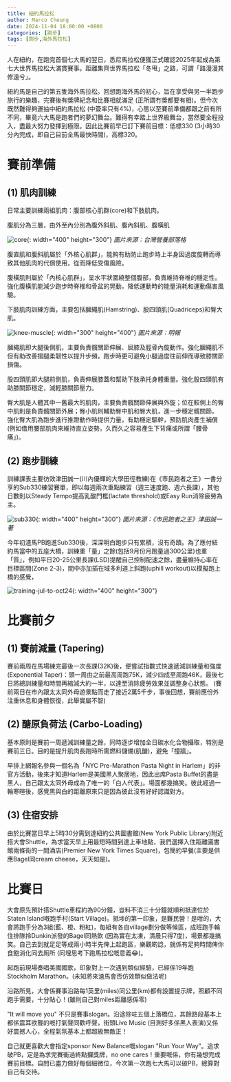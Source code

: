 ```yaml
---
title: 紐約馬拉松
author: Marco Cheung
date: 2024-11-04 18:00:00 +0800
categories: [跑步]
tags: [跑步,海外馬拉松]
---
```


人在紐約，在跑完首個七大馬的翌日，悉尼馬拉松便獲正式確認2025年起成為第七大世界馬拉松大滿貫賽事。距離集齊世界馬拉松「冬甩」之路，可謂「路漫漫其修遠兮」。

紐約馬是自己的第五隻海外馬拉松。回想跑海外馬的初心，旨在享受與另一半跑步旅行的樂趣，完賽後有獎牌紀念和比賽相就滿足 (正所謂冇獎都要有相)。但今次既然難得夠運抽中紐約馬拉松 (中簽率只有4%)，心態以至賽前準備都跟之前有所不同，畢竟六大馬是跑者們的夢幻舞台。難得有幸踏上世界級舞台，當然要全程投入，盡最大努力發揮到極限。因此比賽前早已訂下賽前目標：低標330 (3小時30分內完成，即自己目前全馬最快時間)，高標320。

# 賽前準備
## (1) 肌肉訓練

日常主要訓練兩組肌肉：腹部核心肌群(core)和下肢肌肉。

腹肌分為三層，由外至內分別為腹外斜肌、腹內斜肌、腹橫肌

![core](/images/core.jpg){: width="400" height="300"}
_圖片來源：台灣營養部落格_

腹直肌和腹斜肌屬於「外核心肌群」，能夠有助防止跑步時上半身因過度旋轉而導致其他肌肉的代償使用，從而降低受傷風險。

腹橫肌則屬於「內核心肌群」，呈水平狀圍繞整個腹部，負責維持脊椎的穩定性。強化腹橫肌能減少跑步時脊椎和骨盆的晃動，降低運動時的能量消耗和運動傷害風驗。

下肢肌肉訓練方面，主要包括膕繩肌(Hamstring)、股四頭肌(Quadriceps)和臀大肌。

![knee-muscle](/images/knee-muscle.jpg){: width="300" height="400"}
_圖片來源：明報_

膕繩肌即大腿後側肌，主要負責髖關節伸展、屈膝及脛骨內旋動作。強化膕繩肌不但有助改善摺腿柔韌性以提升步頻，跑步時更可避免小腿過度往前伸而導致膝關節損傷。

股四頭肌即大腿前側肌，負責伸展膝蓋和幫助下肢承托身體重量。強化股四頭肌有助膝關節穩定，減輕膝關節壓力。

臀大肌是人體其中一舊最大的肌肉，主要負責髖關節伸展與外旋；位在較側上的臀中肌則是負責髖關節外展；臀小肌則輔助臀中肌和臀大肌，進一步穩定髖關節。
強化臀大肌為跑步進行推蹬動作時提供力量，有助穩定驅幹，預防肌肉產生補償 (例如借用腰部肌肉來維持直立姿勢，久而久之容易產生下背痛或所謂「腰骨痛」)。


## (2) 跑步訓練
訓練課表主要彷效津田誠一(川內優輝的大學田徑教練)在《市民跑者之王》一書分享的Sub330練習賽單，即以每週兩次重點練習（週三速度跑、週六長課），其他日數則以Steady Tempo提高乳酸門檻(lactate threshold)或Easy Run消除疲勞為主。

![sub330](/images/sub330_training_schedule.jpg){: width="400" height="300"}
_圖片來源：《市民跑者之王》津田誠一著_

今年初渣馬PB跑進Sub330後，深深明白跑步只有累積，沒有奇蹟。為了應付紐約馬當中的五座大橋，訓練重「量」之餘(包括9月份月跑量過300公里)也重「質」，例如平日20-25公里長課(LSD)提醒自己控制配速之餘，盡量維持心率在目標區間(Zone 2-3)，間中亦加插在域多利道上斜跑(uphill workout)以模擬跑上橋的感覺，

![training-jul-to-oct24](/images/running-training-jul-to-oct24.png){: width="400" height="300"}


# 比賽前夕
## (1) 賽前減量 (Tapering)
賽前兩周在馬場練完最後一次長課(32K)後，便嘗試指數式快速遞減訓練量和強度 (Exponential Taper)：頭一周由之前最高周跑75K，減少四成至周跑46K，最後七日將總訓練量和時間再縮減大約一半，以達至消除疲勞效果並調整身心狀態。
(賽前兩日在市內跟太太同外母遊景點而走了接近2萬5千步，事後回想，賽前應份外注重休息和身體恢復，此舉實屬不智)

## (2) 醣原負荷法 (Carbo-Loading)
基本原則是賽前一周遞減訓練量之餘，同時逐步增加全日碳水化合物攝取，特別是賽前三日。目的是提升肌肉長跑時所需燃料儲備(肌醣)，避免「撞牆」。

早排上網報名參與一個名為「NYC Pre-Marathon Pasta Night in Harlem」的非官方活動，後來才知道Harlem是美國黑人聚居地，因此出席Pasta Buffet的盡是黑人，自己跟太太同外母成為了唯一的「白人代表」。場面都幾搞笑。彼此經過一輪寒暄後，感覺黑與白的距離原來只是因為彼此沒有好好認識對方。

## (3) 住宿安排
由於比賽當日早上5時30分需到達紐約公共圖書館(New York Public Library)附近搭大會Shuttle，為求當天早上用最短時間到達上車地點，我們選擇入住距離圖書館兩條街的一間酒店(Premier New York Times Square)，包簡約早餐(主要是供應Bagel同cream cheese，天天如是)。

# 比賽日
大會原先預計搭Shuttle車程約為90分鐘，豈料不消三十分鐘就順利抵達位於Staten Island嘅跑手村(Start Village)。抵埗的第一印象，是難民營！是咁的，大會將跑手分為3組(藍、橙、粉紅)，每組有各自village劃分做等候區，成班跑手輪住排隊拎Dunkin派發的Bagel同熱飲 (因為實在太凍，清晨只得7度)，場景都幾搞笑。自己去到就足足等成兩小時半先俾上起跑區，樂觀啲諗，就係有足夠時間俾你食飽消化同去厠所 (同埋思考下跑馬拉松嘅意義😂)。

起跑前現場奏唱美國國歌，印象對上一次遇到類似經驗，已經係19年跑Stockholm Marathon。(未知將來渣馬會否仿效類似做法呢)

沿路所見，大會係賽事沿路每1英里(miles)同公里(km)都有設置提示牌，照顧不同跑手需要，十分貼心！(雖則自己對miles距離感係零)

"It will move you" 不只是賽事slogan。沿途除咗五個上落橋位，其餘路段基本上都係震耳欲聾的嘅打氣聲同歡呼聲，街頭Live Music (目測好多係黑人表演)又係好震撼人心，全程氣氛基本上都超級無敵正！

自己就更喜歡大會指定sponsor New Balance嘅slogan "Run Your Way"。追求破PB，定是為求完賽衝過終點攞獎牌，no one cares！重要嘅係，你有幾想完成賽前目標。自問已盡力做好每個細微位，今次第一次跑七大馬可以破PB，總算對自己有交待。